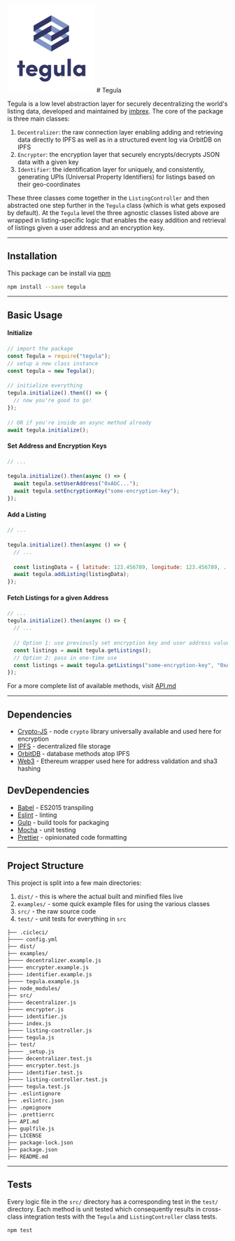 <!-- <img src="https://s3.amazonaws.com/imbrex-bucket/img/imbrex_lettermark_logo.png" width="200"> -->
<!-- ![alt text](tegula-logo.png { width: 200px; }) -->
<img src="tegula-logo.png" width="200">
# Tegula

Tegula is a low level abstraction layer for securely decentralizing the world's listing data, developed and maintained by [imbrex](https://imbrex.io). The core of the package is three main classes:

1. `Decentralizer`: the raw connection layer enabling adding and retrieving data directly to IPFS as well as in a structured event log via OrbitDB on IPFS
2. `Encrypter`: the encryption layer that securely encrypts/decrypts JSON data with a given key
3. `Identifier`: the identification layer for uniquely, and consistently, generating UPIs (Universal Property Identifiers) for listings based on their geo-coordinates

These three classes come together in the `ListingController` and then abstracted one step further in the `Tegula` class (which is what gets exposed by default). At the `Tegula` level the three agnostic classes listed above are wrapped in listing-specific logic that enables the easy addition and retrieval of listings given a user address and an encryption key.

---

## Installation

This package can be install via [npm](https://www.npmjs.com/package/tegula)

```bash
npm install --save tegula
```

---

## Basic Usage

#### Initialize

```js
// import the package
const Tegula = require("tegula");
// setup a new class instance
const tegula = new Tegula();

// initialize everything
tegula.initialize().then(() => {
  // now you're good to go!
});

// OR if you're inside an async method already
await tegula.initialize();
```

#### Set Address and Encryption Keys

```js
// ...

tegula.initialize().then(async () => {
  await tegula.setUserAddress("0xAbC...");
  await tegula.setEncryptionKey("some-encryption-key");
});
```

#### Add a Listing

```js
// ...

tegula.initialize().then(async () => {
  // ...

  const listingData = { latitude: 123.456789, longitude: 123.456789, ... };
  await tegula.addListing(listingData);
});
```

#### Fetch Listings for a given Address

```js
// ...
tegula.initialize().then(async () => {
  // ...

  // Option 1: use previously set encryption key and user address values
  const listings = await tegula.getListings();
  // Option 2: pass in one-time use
  const listings = await tegula.getListings("some-encryption-key", "0xAbC");
});
```

For a more complete list of available methods, visit [API.md](API.md)

---

## Dependencies

- [Crypto-JS](https://www.npmjs.com/package/crypto-js) - node `crypto` library universally available and used here for encryption
- [IPFS](https://ipfs.io) - decentralized file storage
- [OrbitDB](https://github.com/orbitdb/orbit-db) - database methods atop IPFS
- [Web3](https://github.com/ethereum/web3.js/) - Ethereum wrapper used here for address validation and sha3 hashing

## DevDependencies

- [Babel](https://babeljs.io/) - ES2015 transpiling
- [Eslint](https://eslint.org/) - linting
- [Gulp](https://gulpjs.com/) - build tools for packaging
- [Mocha](https://mochajs.org/) - unit testing
- [Prettier](https://prettier.io/) - opinionated code formatting

---

## Project Structure

This project is split into a few main directories:

1. `dist/` - this is where the actual built and minified files live
2. `examples/` - some quick example files for using the various classes
3. `src/` - the raw source code
4. `test/` - unit tests for everything in `src`

```
├── .cicleci/
├──── config.yml
├── dist/
├── examples/
├──── decentralizer.example.js
├──── encrypter.example.js
├──── identifier.example.js
├──── tegula.example.js
├── node_modules/
├── src/
├──── decentralizer.js
├──── encrypter.js
├──── identifier.js
├──── index.js
├──── listing-controller.js
├──── tegula.js
├── test/
├──── _setup.js
├──── decentralizer.test.js
├──── encrypter.test.js
├──── identifier.test.js
├──── listing-controller.test.js
├──── tegula.test.js
├── .eslintignore
├── .eslintrc.json
├── .npmignore
├── .prettierrc
├── API.md
├── guplfile.js
├── LICENSE
├── package-lock.json
├── package.json
├── README.md
```

---

## Tests

Every logic file in the `src/` directory has a corresponding test in the `test/` directory. Each method is unit tested which consequently results in cross-class integration tests with the `Tegula` and `ListingController` class tests.

```bash
npm test
```
